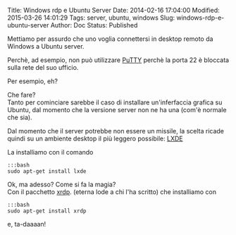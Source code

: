 Title: Windows rdp e Ubuntu Server
Date: 2014-02-16 17:04:00
Modified: 2015-03-26 14:01:29
Tags: server, ubuntu, windows
Slug: windows-rdp-e-ubuntu-server
Author: Doc
Status: Published

Mettiamo per assurdo che uno voglia connettersi in desktop remoto da
Windows a Ubuntu server.  

Perchè, ad esempio, non può utilizzare
[PuTTY](https://www.chiark.greenend.org.uk/~sgtatham/putty/download.html)
perchè la porta 22 è bloccata sulla rete del suo ufficio.  

Per esempio, eh?

Che fare?  
Tanto per cominciare sarebbe il caso di installare un'inferfaccia
grafica su Ubuntu, dal momento che la versione server non ne ha una
(com'è normale che sia).

Dal momento che il server potrebbe non essere un missile, la scelta
ricade quindi su un ambiente desktop il più leggero possibile:
[LXDE](https://lxde.org/)

La installiamo con il comando  

    :::bash
    sudo apt-get install lxde

Ok, ma adesso? Come si fa la magia?  
Con il pacchetto [xrdp](https://www.xrdp.org/). (eterna lode a chi l'ha
scritto) che installiamo con  

    :::bash
    sudo apt-get install xrdp

e, ta-daaaan!
